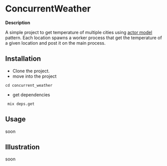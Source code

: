 # ConcurrentWeather

**Description**

A simple project to get temperature of multiple cities using [actor model](https://en.wikipedia.org/wiki/Actor_model) pattern.
Each location spawns a worker process that get the temperature of a given location and post it on the main process.


## Installation

- Clone the project.
- move into the project
```shell
cd concurrent_weather
```
- get dependencies
```shell
 mix deps.get
```

## Usage
soon

## Illustration
soon
